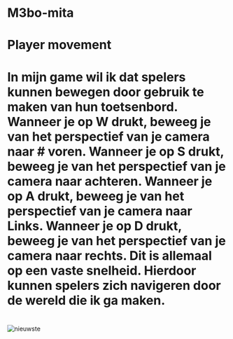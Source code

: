 # M3bo-mita
# Player movement
# In mijn game wil ik dat spelers kunnen bewegen door gebruik te maken van hun toetsenbord. Wanneer je op W drukt, beweeg je van het perspectief van je camera naar # voren. Wanneer je op S drukt, beweeg je van het perspectief van je camera naar achteren. Wanneer je op A drukt, beweeg je van het perspectief van je camera naar Links. Wanneer je op D drukt, beweeg je van het perspectief van je camera naar rechts. Dit is allemaal op een vaste snelheid. Hierdoor kunnen spelers zich navigeren door de wereld die ik ga maken. 
#
#
![nieuwste](https://github.com/user-attachments/assets/f8d75302-36aa-4cba-bd34-392c527b080b)
